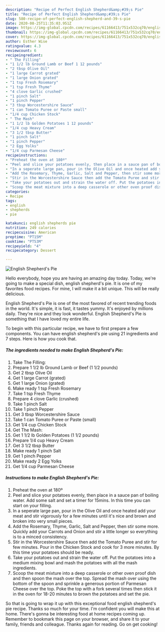 ```yaml
---
description: "Recipe of Perfect English Shepherd&amp;#39;s Pie"
title: "Recipe of Perfect English Shepherd&amp;#39;s Pie"
slug: 580-recipe-of-perfect-english-shepherd-and-39-s-pie
date: 2020-08-25T11:35:03.951Z
image: https://img-global.cpcdn.com/recipes/61166413/751x532cq70/english-shepherds-pie-recipe-main-photo.jpg
thumbnail: https://img-global.cpcdn.com/recipes/61166413/751x532cq70/english-shepherds-pie-recipe-main-photo.jpg
cover: https://img-global.cpcdn.com/recipes/61166413/751x532cq70/english-shepherds-pie-recipe-main-photo.jpg
author: Esther Wise
ratingvalue: 4.3
reviewcount: 6
recipeingredient:
- " The Filling"
- "1 1/2 lb Ground Lamb or Beef 1 12 pounds"
- "2 tbsp Olive Oil"
- "1 large Carrot grated"
- "1 large Onion grated"
- "1 tsp Fresh Rosemary"
- "1 tsp Fresh Thyme"
- "4 clove Garlic crushed"
- "1 pinch Salt"
- "1 pinch Pepper"
- "3 tbsp Worcestershire Sauce"
- "1 can Tomato Puree or Paste small"
- "1/4 cup Chicken Stock"
- " The Mash"
- "1 1/2 lb Golden Potatoes 1 12 pounds"
- "1/4 cup Heavy Cream"
- "3 1/2 tbsp Butter"
- "1 pinch Salt"
- "1 pinch Pepper"
- "2 Egg Yolks"
- "1/4 cup Parmesan Cheese"
recipeinstructions:
- "Preheat the oven at 180º"
- "Peel and slice your potatoes evenly, then place in a sauce pan of boiling water. Add some salt and set a timer for 15mins. In this time you can start on your filling."
- "In a seperate large pan, pour in the Olive Oil and once heated add your meat and stir vigorously for a few minutes until it&#39;s nice and brown and broken into very small pieces."
- "Add the Rosemary, Thyme, Garlic, Salt and Pepper, then stir some more.  Quickly add your Carrots and Onion and stir a little longer so everything is to a minced consistency."
- "Stir in the Worcestershire Sauce then add the Tomato Puree and stir for few minutes. Pour in the Chicken Stock and cook for 3 more minutes. By this time your potatoes should be ready."
- "Take your potatoes out and strain the water off. Put the potatoes into a medium mixing bowl and mash the potatoes with all the mash ingredients."
- "Scoop the meat mixture into a deep casserole or other oven proof dish and then spoon the mash over the top. Spread the mash over using the bottom of the spoon and sprinkle a generous portion of Parmesan Cheese over the top. Poke the top with a fork several times then stick it in the oven for 18-20 minutes to brown the potatoes and set the pie."
categories:
- Recipe
tags:
- english
- shepherds
- pie

katakunci: english shepherds pie 
nutrition: 249 calories
recipecuisine: American
preptime: "PT15M"
cooktime: "PT53M"
recipeyield: "4"
recipecategory: Dessert

---
```



![English Shepherd&#39;s Pie](https://img-global.cpcdn.com/recipes/61166413/751x532cq70/english-shepherds-pie-recipe-main-photo.jpg)

Hello everybody, hope you are having an amazing day today. Today, we're going to make a special dish, english shepherd&#39;s pie. It is one of my favorites food recipes. For mine, I will make it a bit unique. This will be really delicious.

English Shepherd&#39;s Pie is one of the most favored of recent trending foods in the world. It's simple, it is fast, it tastes yummy. It's enjoyed by millions daily. They're nice and they look wonderful. English Shepherd&#39;s Pie is something that I have loved my entire life.




To begin with this particular recipe, we have to first prepare a few components. You can have english shepherd&#39;s pie using 21 ingredients and 7 steps. Here is how you cook that.

<!--inarticleads1-->

##### The ingredients needed to make English Shepherd&#39;s Pie:

1. Take  The Filling:
1. Prepare 1 1/2 lb Ground Lamb or Beef (1 1/2 pounds)
1. Get 2 tbsp Olive Oil
1. Get 1 large Carrot (grated)
1. Get 1 large Onion (grated)
1. Make ready 1 tsp Fresh Rosemary
1. Take 1 tsp Fresh Thyme
1. Prepare 4 clove Garlic (crushed)
1. Take 1 pinch Salt
1. Take 1 pinch Pepper
1. Get 3 tbsp Worcestershire Sauce
1. Take 1 can Tomato Puree or Paste (small)
1. Get 1/4 cup Chicken Stock
1. Get  The Mash:
1. Get 1 1/2 lb Golden Potatoes (1 1/2 pounds)
1. Prepare 1/4 cup Heavy Cream
1. Get 3 1/2 tbsp Butter
1. Make ready 1 pinch Salt
1. Get 1 pinch Pepper
1. Make ready 2 Egg Yolks
1. Get 1/4 cup Parmesan Cheese




<!--inarticleads2-->

##### Instructions to make English Shepherd&#39;s Pie:

1. Preheat the oven at 180º
1. Peel and slice your potatoes evenly, then place in a sauce pan of boiling water. Add some salt and set a timer for 15mins. In this time you can start on your filling.
1. In a seperate large pan, pour in the Olive Oil and once heated add your meat and stir vigorously for a few minutes until it&#39;s nice and brown and broken into very small pieces.
1. Add the Rosemary, Thyme, Garlic, Salt and Pepper, then stir some more.  Quickly add your Carrots and Onion and stir a little longer so everything is to a minced consistency.
1. Stir in the Worcestershire Sauce then add the Tomato Puree and stir for few minutes. Pour in the Chicken Stock and cook for 3 more minutes. By this time your potatoes should be ready.
1. Take your potatoes out and strain the water off. Put the potatoes into a medium mixing bowl and mash the potatoes with all the mash ingredients.
1. Scoop the meat mixture into a deep casserole or other oven proof dish and then spoon the mash over the top. Spread the mash over using the bottom of the spoon and sprinkle a generous portion of Parmesan Cheese over the top. Poke the top with a fork several times then stick it in the oven for 18-20 minutes to brown the potatoes and set the pie.




So that is going to wrap it up with this exceptional food english shepherd&#39;s pie recipe. Thanks so much for your time. I'm confident you will make this at home. There's gonna be interesting food at home recipes coming up. Remember to bookmark this page on your browser, and share it to your family, friends and colleague. Thanks again for reading. Go on get cooking!
